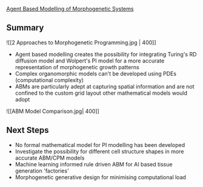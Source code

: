 
[Agent Based Modelling of Morphogenetic Systems](https://pmc.ncbi.nlm.nih.gov/articles/PMC6438454/) 
## Summary

![[2 Approaches to Morphogenetic Programming.jpg | 400]]

- Agent based modelling creates the possibility for integrating Turing's RD diffusion model and Wolpert's PI model for a more accurate representation of morphogenetic growth patterns
- Complex organomorphic models can't be developed using PDEs (computational complexity)
- ABMs are particularly adept at capturing spatial information and are not confined to the custom grid layout other mathematical models would adopt

![[ABM Model Comparison.jpg| 400]]

## Next Steps

- No formal mathematical model for PI modelling has been developed
- Investigate the possibility for different cell structure shapes in more accurate ABM/CPM models
- Machine learning informed rule driven ABM for AI based tissue generation 'factories'
- Morphogenetic generative design for minimising computational load